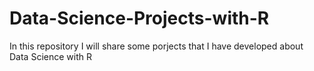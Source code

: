 # Data-Science-Projects-with-R
In this repository I will share some porjects that I have developed about Data Science with R
